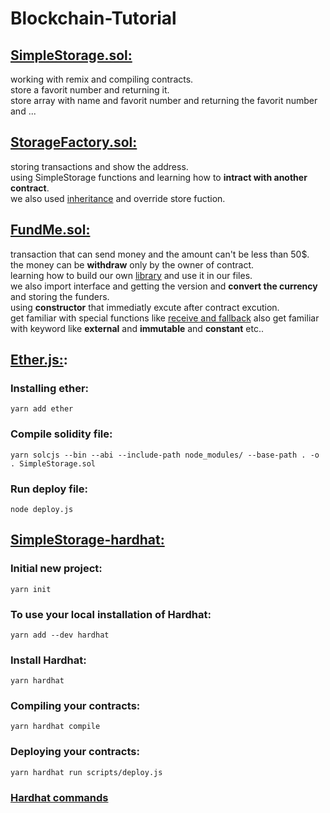 # Blockchain-Tutorial

## <a href='https://github.com/ElahiAli/Blockchain-Tutorial/blob/master/Blockchain_js/SimpleStorage.sol'>SimpleStorage.sol:</a>

working with remix and compiling contracts.<br/>
store a favorit number and returning it.<br/>
store array with name and favorit number and returning the favorit number and ...

## <a href='https://github.com/ElahiAli/Blockchain-Tutorial/blob/master/Blockchain_js/StorageFactory.sol'>StorageFactory.sol:</a>

storing transactions and show the address.<br/>
using SimpleStorage functions and learning how to <strong>intract with another contract</strong>.<br/>
we also used <a href='https://github.com/ElahiAli/Blockchain-Tutorial/blob/master/Blockchain_js/ExtraStorage.sol'>inheritance</a> and override store fuction.<br/>

## <a href='https://github.com/ElahiAli/Blockchain-Tutorial/blob/master/Blockchain_js/FundMe.sol'>FundMe.sol:</a>

transaction that can send money and the amount can't be less than 50$.<br/>
the money can be <strong>withdraw</strong> only by the owner of contract.<br/>
learning how to build our own <a href='https://github.com/ElahiAli/Blockchain-Tutorial/blob/master/Blockchain_js/PriceConverter.sol'>library</a> and use it in our files.<br/>
we also import interface and getting the version and <strong>convert the currency</strong> and storing the funders.<br/>
using <strong>constructor</strong> that immediatly excute after contract excution.<br/>
get familiar with special functions like <a href='https://github.com/ElahiAli/Blockchain-Tutorial/blob/master/Blockchain_js/FallbackExample.sol'>receive and fallback</a>
also get familiar with keyword like <strong>external</strong> and <strong>immutable</strong> and <strong>constant</strong> etc..

## <a href="https://github.com/ElahiAli/Blockchain-Tutorial/tree/master/Blockchain_js/hh-fcc/ethers-simple-storage">Ether.js:</a>:

### Installing ether:

`yarn add ether`

### Compile solidity file:

`yarn solcjs --bin --abi --include-path node_modules/ --base-path . -o . SimpleStorage.sol`

### Run deploy file:

`node deploy.js`

## <a href="https://github.com/ElahiAli/Blockchain-Tutorial/tree/master/Blockchain_js/hh-fcc/hardhat-simple-storage">SimpleStorage-hardhat:</a>

### Initial new project:

`yarn init`

### To use your local installation of Hardhat:

`yarn add --dev hardhat`

### Install Hardhat:

`yarn hardhat`

### Compiling your contracts:

`yarn hardhat compile`

### Deploying your contracts:

`yarn hardhat run scripts/deploy.js`

### <a href="https://github.com/ElahiAli/Blockchain-Tutorial/blob/master/Blockchain_js/hh-fcc/hardhat-simple-storage/README.md">Hardhat commands</a>
